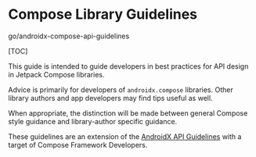 # Compose Library Guidelines

go/androidx-compose-api-guidelines

<!--*
# Document freshness: For more information, see go/fresh-source.
freshness: { owner: 'seanmcq' reviewed: '2024-09-27' }
*-->

[TOC]

This guide is intended to guide developers in best practices for API design in
Jetpack Compose libraries.

Advice is primarily for developers of `androidx.compose` libraries. Other
library authors and app developers may find tips useful as well.

When appropriate, the distinction will be made between general Compose style
guidance and library-author specific guidance.

These guidelines are an extension of the
[AndroidX API Guidelines](/docs/api_guidelines/index.md) with
a target of Compose Framework Developers.

<!--#include file="/company/teams/androidx/api_guidelines/compose_api_guidelines/terms.md"-->

<!--#include file="/company/teams/androidx/api_guidelines/compose_api_guidelines/layering.md"-->

<!--#include file="/company/teams/androidx/api_guidelines/compose_api_guidelines/basic_patterns.md"-->

<!--#include file="/company/teams/androidx/api_guidelines/compose_api_guidelines/naming.md"-->
